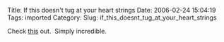 Title: If this doesn't tug at your heart strings
Date: 2006-02-24 15:04:19
Tags: imported
Category: 
Slug: if_this_doesnt_tug_at_your_heart_strings

Check <a title="Video Link" href="http://www.cnn.com/video/player/player.html?url=/video/sports/2006/02/23/catalana.ny.rochesters.rudy.wham">this</a> out.  Simply incredible.
